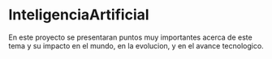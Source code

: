 # InteligenciaArtificial
En este proyecto se presentaran puntos muy importantes acerca de este tema y su impacto en el mundo, en la evolucion, y en el avance tecnologico.
